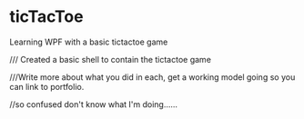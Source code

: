 # ticTacToe

Learning WPF with a basic tictactoe game


/// Created a basic shell to contain the tictactoe game


///Write more about what you did in each, get a working model going so you can link to portfolio.


//so confused don't know what I'm doing......
